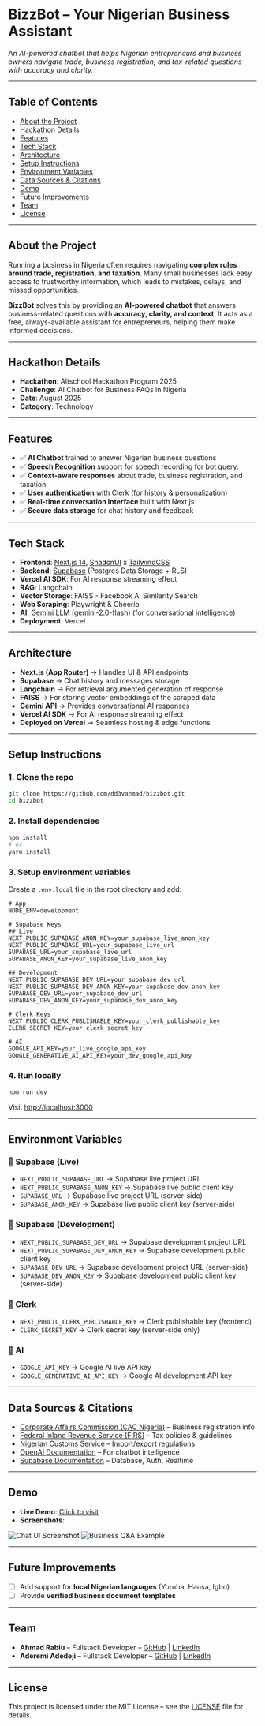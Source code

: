 # BizzBot – Your Nigerian Business Assistant

*An AI-powered chatbot that helps Nigerian entrepreneurs and business owners navigate trade, business registration, and tax-related questions with accuracy and clarity.*

---

## Table of Contents

* [About the Project](#about-the-project)
* [Hackathon Details](#hackathon-details)
* [Features](#features)
* [Tech Stack](#tech-stack)
* [Architecture](#architecture)
* [Setup Instructions](#setup-instructions)
* [Environment Variables](#environment-variables)
* [Data Sources & Citations](#data-sources--citations)
* [Demo](#demo)
* [Future Improvements](#future-improvements)
* [Team](#team)
* [License](#license)

---

## About the Project

Running a business in Nigeria often requires navigating **complex rules around trade, registration, and taxation**. Many small businesses lack easy access to trustworthy information, which leads to mistakes, delays, and missed opportunities.

**BizzBot** solves this by providing an **AI-powered chatbot** that answers business-related questions with **accuracy, clarity, and context**. It acts as a free, always-available assistant for entrepreneurs, helping them make informed decisions.

---

## Hackathon Details

* **Hackathon**: Altschool Hackathon Program 2025
* **Challenge**: AI Chatbot for Business FAQs in Nigeria
* **Date**: August 2025
* **Category**: Technology

---

## Features

* ✅ **AI Chatbot** trained to answer Nigerian business questions
* ✅ **Speech Recognition** support for speech recording for bot query.
* ✅ **Context-aware responses** about trade, business registration, and taxation
* ✅ **User authentication** with Clerk (for history & personalization)
* ✅ **Real-time conversation interface** built with Next.js
* ✅ **Secure data storage** for chat history and feedback

---

## Tech Stack

* **Frontend**: [Next.js 14](https://nextjs.org/), [ShadcnUI]("https://ui.shadcn.com") x [TailwindCSS](https://tailwindcss.com/)
* **Backend**: [Supabase](https://supabase.com/) (Postgres Data Storage + RLS)
* **Vercel AI SDK**: For AI response streaming effect
* **RAG**: Langchain
* **Vector Storage**: FAISS - Facebook AI Similarity Search
* **Web Scraping**: Playwright & Cheerio
* **AI**: [Gemini LLM (gemini-2.0-flash)](https://aistudio.google.com/) (for conversational intelligence)
* **Deployment**: Vercel

---

## Architecture

* **Next.js (App Router)** → Handles UI & API endpoints
* **Supabase** → Chat history and messages storage
* **Langchain** → For retrieval argumented generation of response
* **FAISS** → For storing vector embeddings of the scraped data
* **Gemini API** → Provides conversational AI responses
* **Vercel AI SDK** → For AI response streaming effect
* **Deployed on Vercel** → Seamless hosting & edge functions

---

## Setup Instructions

### 1. Clone the repo

```bash
git clone https://github.com/dd3vahmad/bizzbot.git
cd bizzbot
```

### 2. Install dependencies

```bash
npm install
# or
yarn install
```

### 3. Setup environment variables

Create a `.env.local` file in the root directory and add:

```env
# App
NODE_ENV=development

# Supabase Keys
## Live
NEXT_PUBLIC_SUPABASE_ANON_KEY=your_supabase_live_anon_key
NEXT_PUBLIC_SUPABASE_URL=your_supabase_live_url
SUPABASE_URL=your_supabase_live_url
SUPABASE_ANON_KEY=your_supabase_live_anon_key

## Development
NEXT_PUBLIC_SUPABASE_DEV_URL=your_supabase_dev_url
NEXT_PUBLIC_SUPABASE_DEV_ANON_KEY=your_supabase_dev_anon_key
SUPABASE_DEV_URL=your_supabase_dev_url
SUPABASE_DEV_ANON_KEY=your_supabase_dev_anon_key

# Clerk Keys
NEXT_PUBLIC_CLERK_PUBLISHABLE_KEY=your_clerk_publishable_key
CLERK_SECRET_KEY=your_clerk_secret_key

# AI
GOOGLE_API_KEY=your_live_google_api_key
GOOGLE_GENERATIVE_AI_API_KEY=your_dev_google_api_key
```

### 4. Run locally

```bash
npm run dev
```

Visit [http://localhost:3000](http://localhost:3000)

---

## Environment Variables

### 🔹 Supabase (Live)
* `NEXT_PUBLIC_SUPABASE_URL` → Supabase live project URL
* `NEXT_PUBLIC_SUPABASE_ANON_KEY` → Supabase live public client key
* `SUPABASE_URL` → Supabase live project URL (server-side)
* `SUPABASE_ANON_KEY` → Supabase live public client key (server-side)

### 🔹 Supabase (Development)
* `NEXT_PUBLIC_SUPABASE_DEV_URL` → Supabase development project URL
* `NEXT_PUBLIC_SUPABASE_DEV_ANON_KEY` → Supabase development public client key
* `SUPABASE_DEV_URL` → Supabase development project URL (server-side)
* `SUPABASE_DEV_ANON_KEY` → Supabase development public client key (server-side)

### 🔹 Clerk
* `NEXT_PUBLIC_CLERK_PUBLISHABLE_KEY` → Clerk publishable key (frontend)
* `CLERK_SECRET_KEY` → Clerk secret key (server-side only)

### 🔹 AI
* `GOOGLE_API_KEY` → Google AI live API key
* `GOOGLE_GENERATIVE_AI_API_KEY` → Google AI development API key

---

## Data Sources & Citations

* [Corporate Affairs Commission (CAC Nigeria)](https://www.cac.gov.ng/) – Business registration info
* [Federal Inland Revenue Service (FIRS)](https://www.firs.gov.ng/) – Tax policies & guidelines
* [Nigerian Customs Service](https://customs.gov.ng/) – Import/export regulations
* [OpenAI Documentation](https://platform.openai.com/docs) – For chatbot intelligence
* [Supabase Documentation](https://supabase.com/docs) – Database, Auth, Realtime

---

## Demo

* **Live Demo**: [Click to visit](https://bizzbot-eta.vercel.app)
* **Screenshots**:

![Chat UI Screenshot](./assets/demo1.png)
![Business Q\&A Example](./assets/demo2.png)

---

## Future Improvements

* [ ] Add support for **local Nigerian languages** (Yoruba, Hausa, Igbo)
* [ ] Provide **verified business document templates**

---

## Team

* **Ahmad Rabiu** – Fullstack Developer – [GitHub](https://github.com/dd3vahmad) | [LinkedIn](#)
* **Aderemi Adedeji** – Fullstack Developer – [GitHub](https://github.com/Oreolion) | [LinkedIn](#)

---

## License

This project is licensed under the MIT License – see the [LICENSE](./LICENSE) file for details.

